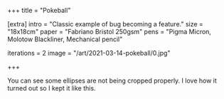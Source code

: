+++
title = "Pokeball"

[extra]
intro = "Classic example of bug becoming a feature."
size = "18x18cm"
paper = "Fabriano Bristol 250gsm"
pens = "Pigma Micron, Molotow Blackliner, Mechanical pencil"

iterations = 2
image = "/art/2021-03-14-pokeball/0.jpg"

+++

You can see some ellipses are not being cropped properly. I love how it turned out so I kept it like this.
